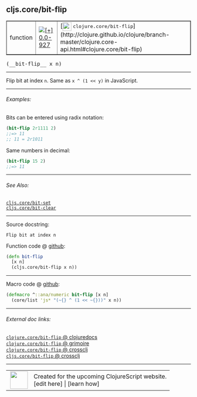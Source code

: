 ## cljs.core/bit-flip



 <table border="1">
<tr>
<td>function</td>
<td><a href="https://github.com/cljsinfo/cljs-api-docs/tree/0.0-927"><img valign="middle" alt="[+] 0.0-927" title="Added in 0.0-927" src="https://img.shields.io/badge/+-0.0--927-lightgrey.svg"></a> </td>
<td>
[<img height="24px" valign="middle" src="http://i.imgur.com/1GjPKvB.png"> <samp>clojure.core/bit-flip</samp>](http://clojure.github.io/clojure/branch-master/clojure.core-api.html#clojure.core/bit-flip)
</td>
</tr>
</table>


 <samp>
(__bit-flip__ x n)<br>
</samp>

---

Flip bit at index `n`.  Same as `x ^ (1 << y)` in JavaScript.

---

###### Examples:

Bits can be entered using radix notation:

```clj
(bit-flip 2r1111 2)
;;=> 11
;; 11 = 2r1011
```

Same numbers in decimal:

```clj
(bit-flip 15 2)
;;=> 11
```

---

###### See Also:

[`cljs.core/bit-set`](cljs.core_bit-set.md)<br>
[`cljs.core/bit-clear`](cljs.core_bit-clear.md)<br>

---


Source docstring:

```
Flip bit at index n
```


Function code @ [github](https://github.com/clojure/clojurescript/blob/r2311/src/cljs/cljs/core.cljs#L1955-L1958):

```clj
(defn bit-flip
  [x n]
  (cljs.core/bit-flip x n))
```

<!--
Repo - tag - source tree - lines:

 <pre>
clojurescript @ r2311
└── src
    └── cljs
        └── cljs
            └── <ins>[core.cljs:1955-1958](https://github.com/clojure/clojurescript/blob/r2311/src/cljs/cljs/core.cljs#L1955-L1958)</ins>
</pre>

-->

---

Macro code @ [github](https://github.com/clojure/clojurescript/blob/r2311/src/clj/cljs/core.clj#L534-L535):

```clj
(defmacro ^::ana/numeric bit-flip [x n]
  (core/list 'js* "(~{} ^ (1 << ~{}))" x n))
```

<!--
Repo - tag - source tree - lines:

 <pre>
clojurescript @ r2311
└── src
    └── clj
        └── cljs
            └── <ins>[core.clj:534-535](https://github.com/clojure/clojurescript/blob/r2311/src/clj/cljs/core.clj#L534-L535)</ins>
</pre>
-->

---


###### External doc links:

[`clojure.core/bit-flip` @ clojuredocs](http://clojuredocs.org/clojure.core/bit-flip)<br>
[`clojure.core/bit-flip` @ grimoire](http://conj.io/store/v1/org.clojure/clojure/1.7.0-beta3/clj/clojure.core/bit-flip/)<br>
[`clojure.core/bit-flip` @ crossclj](http://crossclj.info/fun/clojure.core/bit-flip.html)<br>
[`cljs.core/bit-flip` @ crossclj](http://crossclj.info/fun/cljs.core.cljs/bit-flip.html)<br>

---

 <table>
<tr><td>
<img valign="middle" align="right" width="48px" src="http://i.imgur.com/Hi20huC.png">
</td><td>
Created for the upcoming ClojureScript website.<br>
[edit here] | [learn how]
</td></tr></table>

[edit here]:https://github.com/cljsinfo/cljs-api-docs/blob/master/cljsdoc/cljs.core_bit-flip.cljsdoc
[learn how]:https://github.com/cljsinfo/cljs-api-docs/wiki/cljsdoc-files

<!--

This information was too distracting to show to readers, but I'll leave it
commented here since it is helpful to:

- pretty-print the data used to generate this document
- and show how to retrieve that data



The API data for this symbol:

```clj
{:description "Flip bit at index `n`.  Same as `x ^ (1 << y)` in JavaScript.",
 :ns "cljs.core",
 :name "bit-flip",
 :signature ["[x n]"],
 :history [["+" "0.0-927"]],
 :type "function",
 :related ["cljs.core/bit-set" "cljs.core/bit-clear"],
 :full-name-encode "cljs.core_bit-flip",
 :source {:code "(defn bit-flip\n  [x n]\n  (cljs.core/bit-flip x n))",
          :title "Function code",
          :repo "clojurescript",
          :tag "r2311",
          :filename "src/cljs/cljs/core.cljs",
          :lines [1955 1958]},
 :extra-sources [{:code "(defmacro ^::ana/numeric bit-flip [x n]\n  (core/list 'js* \"(~{} ^ (1 << ~{}))\" x n))",
                  :title "Macro code",
                  :repo "clojurescript",
                  :tag "r2311",
                  :filename "src/clj/cljs/core.clj",
                  :lines [534 535]}],
 :examples [{:id "5d7ee0",
             :content "Bits can be entered using radix notation:\n\n```clj\n(bit-flip 2r1111 2)\n;;=> 11\n;; 11 = 2r1011\n```\n\nSame numbers in decimal:\n\n```clj\n(bit-flip 15 2)\n;;=> 11\n```"}],
 :full-name "cljs.core/bit-flip",
 :clj-symbol "clojure.core/bit-flip",
 :docstring "Flip bit at index n"}

```

Retrieve the API data for this symbol:

```clj
;; from Clojure REPL
(require '[clojure.edn :as edn])
(-> (slurp "https://raw.githubusercontent.com/cljsinfo/cljs-api-docs/catalog/cljs-api.edn")
    (edn/read-string)
    (get-in [:symbols "cljs.core/bit-flip"]))
```

-->
